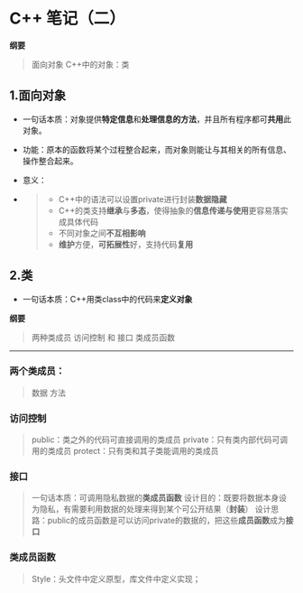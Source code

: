 # C++ 笔记（二）

 **纲要**

 > 面向对象
 > C++中的对象：类

##  1.面向对象

- 一句话本质：对象提供**特定信息**和**处理信息的方法**，并且所有程序都可**共用**此对象。

- 功能：原本的函数将某个过程整合起来，而对象则能让与其相关的所有信息、操作整合起来。

- 意义：

- > - C++中的语法可以设置private进行封装**数据隐藏** 
  > - C++的类支持**继承**与**多态**，使得抽象的**信息传递与使用**更容易落实成具体代码
  > - 不同对象之间**不互相影响**
  > - **维护**方便，**可拓展性**好，支持代码**复用**

## 2.类

- 一句话本质：C++用类class中的代码来**定义对象**

**纲要**

> 两种类成员
> 访问控制 和 接口
> 类成员函数

---

### 两个类成员：

> 数据
> 方法

### 访问控制

> public：类之外的代码可直接调用的类成员
> private：只有类内部代码可调用的类成员
> protect：只有类和其子类能调用的类成员

### 接口

> 一句话本质：可调用隐私数据的**类成员函数**
> 设计目的：既要将数据本身设为隐私，有需要利用数据的处理来得到某个可公开结果（**封装**）
> 设计思路：public的成员函数是可以访问private的数据的，把这些**成员函数**成为**接口**

### 类成员函数

> Style：头文件中定义原型，库文件中定义实现；

